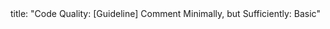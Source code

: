 <frontmatter>
title: "Code Quality: [Guideline] Comment Minimally, but Sufficiently: Basic"
</frontmatter>

<include src="container-inPage-asFlat.md" boilerplate />
